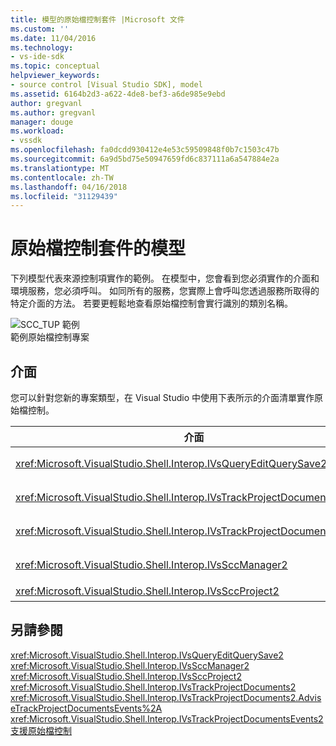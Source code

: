 ```yaml
---
title: 模型的原始檔控制套件 |Microsoft 文件
ms.custom: ''
ms.date: 11/04/2016
ms.technology:
- vs-ide-sdk
ms.topic: conceptual
helpviewer_keywords:
- source control [Visual Studio SDK], model
ms.assetid: 6164b2d3-a622-4de8-bef3-a6de985e9ebd
author: gregvanl
ms.author: gregvanl
manager: douge
ms.workload:
- vssdk
ms.openlocfilehash: fa0dcdd930412e4e53c59509848f0b7c1503c47b
ms.sourcegitcommit: 6a9d5bd75e50947659fd6c837111a6a547884e2a
ms.translationtype: MT
ms.contentlocale: zh-TW
ms.lasthandoff: 04/16/2018
ms.locfileid: "31129439"
---
```

# <a name="model-for-source-control-packages"></a>原始檔控制套件的模型
下列模型代表來源控制項實作的範例。 在模型中，您會看到您必須實作的介面和環境服務，您必須呼叫。 如同所有的服務，您實際上會呼叫您透過服務所取得的特定介面的方法。 若要更輕鬆地查看原始檔控制會實行識別的類別名稱。  
  
 ![SCC&#95;TUP 範例](../../extensibility/internals/media/scc_tup.gif "SCC_TUP")  
範例原始檔控制專案  
  
## <a name="interfaces"></a>介面  
 您可以針對您新的專案類型，在 Visual Studio 中使用下表所示的介面清單實作原始檔控制。  
  
|介面|使用|  
|---------------|---------|  
|<xref:Microsoft.VisualStudio.Shell.Interop.IVsQueryEditQuerySave2>|專案和編輯器儲存它們或變更 (dirty) 檔案之前呼叫。 這個介面使用存取<xref:Microsoft.VisualStudio.Shell.Interop.SVsQueryEditQuerySave>服務。|  
|<xref:Microsoft.VisualStudio.Shell.Interop.IVsTrackProjectDocuments2>|呼叫要求權限，才能新增、 移除或重新命名檔案或目錄的專案。 此介面也會呼叫以通知環境已核准的新增、 移除或重新命名動作時已完成的專案。 使用存取<xref:Microsoft.VisualStudio.Shell.Interop.SVsTrackProjectDocuments>服務。|  
|<xref:Microsoft.VisualStudio.Shell.Interop.IVsTrackProjectDocumentsEvents2>|藉由加入、 重新命名或移除檔案或目錄的專案時收到通知註冊的任何實體。 若要註冊事件通知，呼叫<xref:Microsoft.VisualStudio.Shell.Interop.IVsTrackProjectDocuments2.AdviseTrackProjectDocumentsEvents%2A>。|  
|<xref:Microsoft.VisualStudio.Shell.Interop.IVsSccManager2>|呼叫專案與原始檔控制封裝註冊並取得原始檔控制狀態的詳細資訊。 這個介面使用存取<xref:Microsoft.VisualStudio.Shell.Interop.SVsSccManager>服務。|  
|<xref:Microsoft.VisualStudio.Shell.Interop.IVsSccProject2>|藉由專案，以回應檔案的相關資訊的來源控制要求，並取得原始檔控制專案檔案所需的設定。|  
  
## <a name="see-also"></a>另請參閱  
 <xref:Microsoft.VisualStudio.Shell.Interop.IVsQueryEditQuerySave2>   
 <xref:Microsoft.VisualStudio.Shell.Interop.IVsSccManager2>   
 <xref:Microsoft.VisualStudio.Shell.Interop.IVsSccProject2>   
 <xref:Microsoft.VisualStudio.Shell.Interop.IVsTrackProjectDocuments2>   
 <xref:Microsoft.VisualStudio.Shell.Interop.IVsTrackProjectDocuments2.AdviseTrackProjectDocumentsEvents%2A>   
 <xref:Microsoft.VisualStudio.Shell.Interop.IVsTrackProjectDocumentsEvents2>   
 [支援原始檔控制](../../extensibility/internals/supporting-source-control.md)